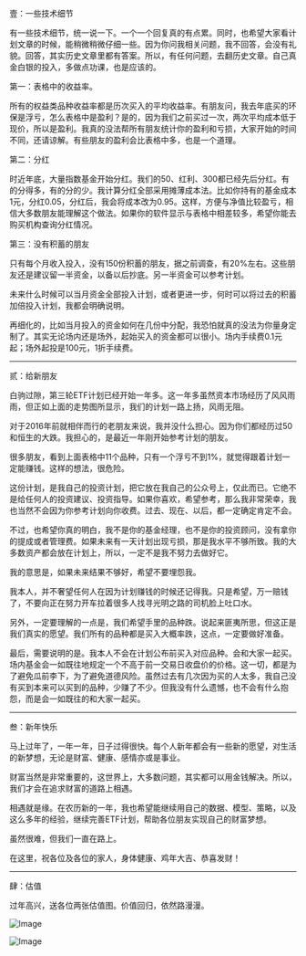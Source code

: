 壹：一些技术细节



有一些技术细节，统一说一下。一个一个回复真的有点累。同时，也希望大家看计划文章的时候，能稍微稍微仔细一些。因为你问我相关问题，我不回答，会没有礼貌。回答，其实历史文章里都有答案。所以，有任何问题，去翻历史文章。自己真金白银的投入，多做点功课，也是应该的。





第一：表格中的收益率。



所有的权益类品种收益率都是历次买入的平均收益率。有朋友问，我去年底买的环保是浮亏，怎么表格中是盈利？是的，因为我们之前买过一次，两次平均成本低于现价，所以是盈利。我真的没法帮所有朋友统计你的盈利和亏损，大家开始的时间不同，还请谅解。有些朋友的盈利会比表格中多，也是一个道理。



第二：分红



时近年底，大量指数基金开始分红。我们的50、红利、300都已经先后分红。有的分得多，有的分的少。我计算分红全部采用摊薄成本法。比如你持有的基金成本1元，分红0.05，分红后，我会将成本改为0.95。这样，方便与净值比较盈亏，相信大多数朋友能理解这个做法。如果你的软件显示与表格中相差较多，希望你能去购买机构查询分红情况。



第三：没有积蓄的朋友



只有每个月收入投入，没有150份积蓄的朋友，据之前调查，有20%左右。这些朋友还是建议留一半资金，以备以后抄底。另一半资金可以参考计划。



未来什么时候可以当月资金全部投入计划，或者更进一步，何时可以将过去的积蓄加倍投入计划，我都会明确说明。



再细化的，比如当月投入的资金如何在几份中分配，我恐怕就真的没法为你量身定制了。其实无论场内还是场外，起始买入的资金都可以很小。场内手续费0.1元起；场外起投是100元，1折手续费。



------



贰：给新朋友



白驹过隙，第三轮ETF计划已经开始一年多。这一年多虽然资本市场经历了风风雨雨，但正如上面的走势图所显示，我们的计划一路上扬，风雨无阻。



对于2016年前就相伴而行的老朋友来说，我并没什么担心。因为你们都经历过50和恒生的大跌。我担心的，是最近一年刚开始参考计划的朋友。



很多朋友，看到上面表格中11个品种，只有一个浮亏不到1%，就觉得跟着计划一定能赚钱。这样的想法，很危险。



这份计划，是我自己的投资计划，把它放在我自己的公众号上，仅此而已。它绝不是给任何人的投资建议、投资指导。如果你喜欢，希望参考，那么我非常荣幸，我也当然不会因为你参考计划向你收费。过去、现在、以后，都一定确定肯定不会。



不过，也希望你真的明白，我不是你的基金经理，也不是你的投资顾问，没有拿你的提成或者管理费。如果未来有一天计划出现亏损，那是我水平不够所致。我的大多数资产都会放在计划上，所以，一定不是我不努力去做好它。



我的意思是，如果未来结果不够好，希望不要埋怨我。



我本人，并不奢望任何人在因为计划赚钱的时候还记得我。只是希望，万一赔钱了，不要向正在努力开车拉着很多人找寻光明之路的司机脸上吐口水。 



另外，一定要理解的一点是，我们希望手里的品种跌。说起来匪夷所思，但这正是我们真实的愿望。我们所有的品种都是买入大概率跌，这点，一定要做好准备。



最后，需要说明的是。我本人不会在计划公布前买入对应品种。会和大家一起买。场内基金会一如既往地规定一个不高于前一交易日收盘价的价格。这一切，都是为了避免瓜前李下，为了避免道德风险。虽然过去有几次因为买的人太多，我自己没有买到本来可以买到的品种，少赚了不少。但我没有什么遗憾，也不会有什么抱怨，而是会一如既往的和大家一起买。



------



叁：新年快乐



马上过年了，一年一年，日子过得很快。每个人新年都会有一些新的愿望，对生活的新梦想，无论是财富、健康、感情亦或是事业。



财富当然是非常重要的，这世界上，大多数问题，其实都可以用金钱解决。所以，我们才会在追求财富的道路上相遇。



相遇就是缘。在农历新的一年，我也希望能继续用自己的数据、模型、策略，以及这么多年的经验，继续完善ETF计划，帮助各位朋友实现自己的财富梦想。



虽然很难，但我们一直在路上。



在这里，祝各位及各位的家人，身体健康、鸡年大吉、恭喜发财！



------



肆：估值



过年高兴，送各位两张估值图。价值回归，依然路漫漫。



![Image](http://mmbiz.qpic.cn/mmbiz_png/SEPick5M9xjO17EKgJ5TthlBUDENVCxZyygIugmlSoj4VO9ErcbXeiaH2gqso2uSPhib1ibwdAf9tO4tVQCYr9ftHQ/640?wx_fmt=png&tp=webp&wxfrom=5&wx_lazy=1&wx_co=1)



![Image](http://mmbiz.qpic.cn/mmbiz_png/SEPick5M9xjO17EKgJ5TthlBUDENVCxZy1R5hr4PxzKTqiaKLQ9z0F2liaudEs2yicg0WsIQKK9hKvPB23F7p6HgKQ/640?wx_fmt=png&tp=webp&wxfrom=5&wx_lazy=1&wx_co=1)